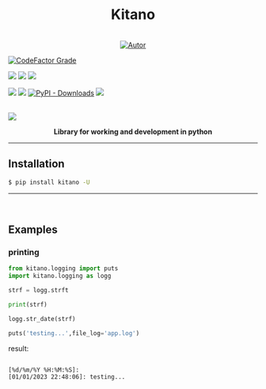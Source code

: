 <h1 align='center'>Kitano</h1>
<p align='center'>
<!-- 
<img height='200px' width='200px' src='https://raw.githubusercontent.com/gpftc/covid_br/main/covidbr/img/covidbr_logo.png'> -->
<br/>
<a href="https://github.com/reinanbr"><img title="Autor" src="https://img.shields.io/badge/Autor-reinan_br-blue.svg?style=for-the-badge&logo=github"></a>
<br/>

<p align='center'>

<!-- outros premios e analises -->
<a href='#'><img alt="CodeFactor Grade" src="https://img.shields.io/codefactor/grade/github/reinanbr/kitano?logo=codefactor"></a>
<br/>
<!-- github dados -->
<!--<a href='https://python.org'><img src='https://img.shields.io/github/poetry/locked/python-version/reinanbr/kitano'></a>-->
<a href='#'><img src='https://img.shields.io/github/languages/code-size/reinanbr/kitano'></a>
<a href='#'><img src='https://img.shields.io/github/commit-activity/m/reinanbr/kitano'></a>
<a href='#'><img src='https://img.shields.io/github/last-commit/reinanbr/kitano'></a>
<br/>
<!-- sites de pacotes -->
<a href='https://pypi.org/project/kitano/'><img src='https://img.shields.io/pypi/v/kitano'></a>
<a href='#'><img src='https://img.shields.io/pypi/wheel/kitano'></a>
<a href='#'><img alt="PyPI - Downloads" src="https://img.shields.io/pypi/dm/kitano"></a>
<a href='#'><img src='https://img.shields.io/pypi/implementation/kitano'></a>
<br/>
<!-- redes sociais -->
<br/>
<a href='https://instagram.com/gpftc_ifsfertao/'><img src='https://shields.io/badge/insta-gpftc_ifsertao-violet?logo=instagram&style=flat'></a>
</p>
</p>
<p align='center'> <b>Library for working and development in python</b></p>
<hr/>

## Installation

```bash
$ pip install kitano -U
```

<hr>
<br>

## Examples

### printing

```py
from kitano.logging import puts
import kitano.logging as logg

strf = logg.strft

print(strf)

logg.str_date(strf)

puts('testing...',file_log='app.log')

```
result:
```sh

[%d/%m/%Y %H:%M:%S]:
[01/01/2023 22:48:06]: testing... 
```
